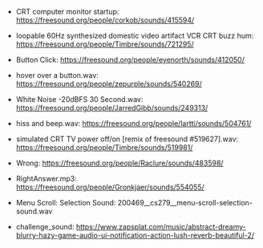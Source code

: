 -   CRT computer monitor startup: https://freesound.org/people/corkob/sounds/415594/
-   loopable 60Hz synthesized domestic video artifact VCR CRT buzz hum: https://freesound.org/people/Timbre/sounds/721295/
-   Button Click: https://freesound.org/people/eyenorth/sounds/412050/
-   hover over a button.wav: https://freesound.org/people/zepurple/sounds/540269/
-   White Noise -20dBFS 30 Second.wav: https://freesound.org/people/JarredGibb/sounds/249313/
-   hiss and beep.wav: https://freesound.org/people/lartti/sounds/504761/
-   simulated CRT TV power off/on [remix of freesound #519627].wav: https://freesound.org/people/Timbre/sounds/519981/
-   Wrong: https://freesound.org/people/Raclure/sounds/483598/
-   RightAnswer.mp3: https://freesound.org/people/Gronkjaer/sounds/554055/
-   Menu Scroll: Selection Sound: 200469\_\_cs279\_\_menu-scroll-selection-sound.wav

-   challenge_sound: https://www.zapsplat.com/music/abstract-dreamy-blurry-hazy-game-audio-ui-notification-action-lush-reverb-beautiful-2/
